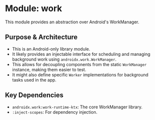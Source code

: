 # Module: work

This module provides an abstraction over Android's WorkManager.

## Purpose & Architecture

- This is an Android-only library module.
- It likely provides an injectable interface for scheduling and managing background work using `androidx.work.WorkManager`.
- This allows for decoupling components from the static `WorkManager` instance, making them easier to test.
- It might also define specific `Worker` implementations for background tasks used in the app.

## Key Dependencies

- `androidx.work:work-runtime-ktx`: The core WorkManager library.
- `:inject-scopes`: For dependency injection.
